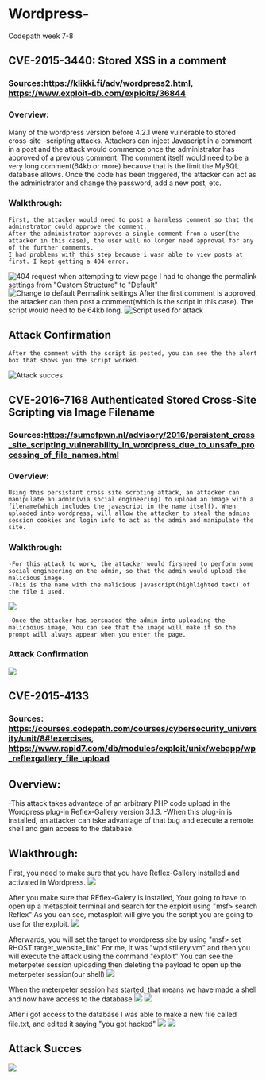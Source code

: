 # Wordpress-
Codepath week 7-8
## CVE-2015-3440: Stored XSS in a comment
### Sources:https://klikki.fi/adv/wordpress2.html, https://www.exploit-db.com/exploits/36844

### Overview:
  Many of the wordpress version before 4.2.1 were vulnerable to stored cross-site -scripting attacks. Attackers can inject Javascript in a comment in a post and the attack would commence once the administrator has approved of a previous comment.
  The comment itself would need to be a very long comment(64kb or more) because that is the limit the MySQL database allows. 
  Once the code has been triggered, the attacker can act as the administrator and change the password, add a new post, etc.
  
### Walkthrough:
  
    First, the attacker would need to post a harmless comment so that the adminstrator could approve the comment.
    After the administrator approves a single comment from a user(the attacker in this case), the user will no longer need approval for any of the further comments. 
    I had problems with this step because i wasn able to view posts at first. I kept getting a 404 error.
 ![404 request when attempting to view page](images/Screenshot77.png)
    I had to change the permalink settings from "Custom Structure" to "Default"
 ![Change to default Permalink settings](images/Screenshot78.png)
    After the first comment is approved, the attacker can then post a comment(which is the script in this case).
    The script would need to be 64kb long.
 ![Script used for attack](images/Screenshot70.png)
 
    
 ## Attack Confirmation
    After the comment with the script is posted, you can see the the alert box that shows you the script worked.
 ![Attack succes](images/Screenshot69.png)



## CVE-2016-7168 Authenticated Stored Cross-Site Scripting via Image Filename
### Sources:https://sumofpwn.nl/advisory/2016/persistent_cross_site_scripting_vulnerability_in_wordpress_due_to_unsafe_processing_of_file_names.html

### Overview:

    Using this persistant cross site scrpting attack, an attacker can manipulate an admin(via social engineering) to upload an image with a filename(which includes the javascript in the name itself). When uploaded into wordpress, will allow the attacker to steal the admins session cookies and login info to act as the admin and manipulate the site.
    
### Walkthrough:
    -For this attack to work, the attacker would firsneed to perform some social engineering on the admin, so that the admin would upload the malicious image.
    -This is the name with the malicious javascript(highlighted text) of the file i used.
 ![](images/Screenshot80.png)
    
    -Once the attacker has persuaded the admin into uploading the malicioius image, You can see that the image will make it so the prompt will always appear when you enter the page.
    
### Attack Confirmation
 ![](images/Screenshot79.png)
 
 

## CVE-2015-4133
### Sources: https://courses.codepath.com/courses/cybersecurity_university/unit/8#!exercises, https://www.rapid7.com/db/modules/exploit/unix/webapp/wp_reflexgallery_file_upload

## Overview:

   -This attack takes advantage of an arbitrary PHP code upload in the Wordpress plug-in Reflex-Gallery version 3.1.3.
   -When this plug-in is installed, an attacker can tske advantage of that bug and execute a remote shell and gain access to the database.
   
## Wlakthrough:

   First, you need to make sure that you have Reflex-Gallery installed and activated in Wordpress.
![](images/Screenshot62.png)

   After you make sure that REflex-Galery is installed, Your going to have to open up a metasploit terminal and search for the exploit using "msf> search Reflex"
   As you can see, metasploit will give you the script you are going to use for the exploit.
![](images/Screenshot61.png)

   Afterwards, you will set the target to wordpress site by using "msf> set RHOST target_website_link" For me, it was "wpdistillery.vm" and then you will execute the attack using the command "exploit"
   You can see the meterpeter session uploading then deleting the payload to open up the meterpeter session(our shell)
![](images/Screenshot65.png)

   When the meterpeter session has started, that means we have made a shell and now have access to the database
![](images/Screenshot64.png)
![](images/Screenshot66.png)

   After i got access to the database I was able to make a new file called file.txt, and edited it saying "you got hacked"
![](images/Screenshots82.png)
![](images/Screenshots81.png)


## Attack Succes
![](images/Screenshot83.png)
